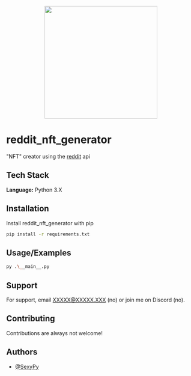 <p align="center">
  <img width="300" height="300" src="https://user-images.githubusercontent.com/26823931/153689143-73707380-cee9-47ba-84a1-65fd5068adf4.png">
</p>


# reddit_nft_generator

"NFT" creator using the [reddit](https://www.reddit.com/) api


## Tech Stack

**Language:** Python 3.X


## Installation

Install reddit_nft_generator with pip

```bash
pip install -r requirements.txt
```
    
## Usage/Examples

```bash
py .\__main__.py
```


## Support

For support, email XXXXX@XXXXX.XXX (no) or join me on Discord (no).


## Contributing

Contributions are always not welcome!


## Authors

- [@SexyPy](https://github.com/SexyPy)

